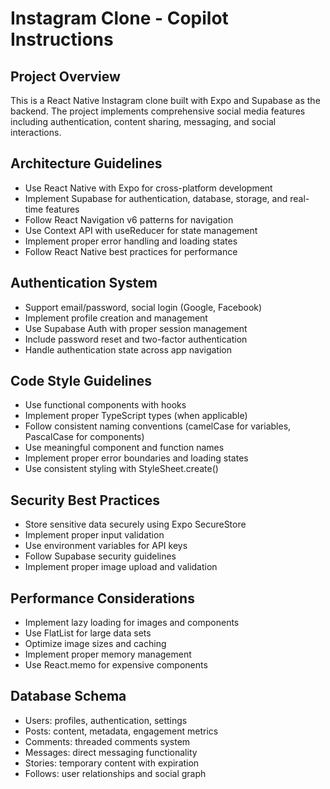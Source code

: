 # Instagram Clone - Copilot Instructions

<!-- Use this file to provide workspace-specific custom instructions to Copilot. For more details, visit https://code.visualstudio.com/docs/copilot/copilot-customization#_use-a-githubcopilotinstructionsmd-file -->

## Project Overview
This is a React Native Instagram clone built with Expo and Supabase as the backend. The project implements comprehensive social media features including authentication, content sharing, messaging, and social interactions.

## Architecture Guidelines
- Use React Native with Expo for cross-platform development
- Implement Supabase for authentication, database, storage, and real-time features
- Follow React Navigation v6 patterns for navigation
- Use Context API with useReducer for state management
- Implement proper error handling and loading states
- Follow React Native best practices for performance

## Authentication System
- Support email/password, social login (Google, Facebook)
- Implement profile creation and management
- Use Supabase Auth with proper session management
- Include password reset and two-factor authentication
- Handle authentication state across app navigation

## Code Style Guidelines
- Use functional components with hooks
- Implement proper TypeScript types (when applicable)
- Follow consistent naming conventions (camelCase for variables, PascalCase for components)
- Use meaningful component and function names
- Implement proper error boundaries and loading states
- Use consistent styling with StyleSheet.create()

## Security Best Practices
- Store sensitive data securely using Expo SecureStore
- Implement proper input validation
- Use environment variables for API keys
- Follow Supabase security guidelines
- Implement proper image upload and validation

## Performance Considerations
- Implement lazy loading for images and components
- Use FlatList for large data sets
- Optimize image sizes and caching
- Implement proper memory management
- Use React.memo for expensive components

## Database Schema
- Users: profiles, authentication, settings
- Posts: content, metadata, engagement metrics
- Comments: threaded comments system
- Messages: direct messaging functionality
- Stories: temporary content with expiration
- Follows: user relationships and social graph
